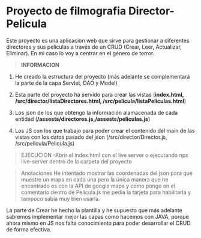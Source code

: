 # Proyecto de filmografia Director-Pelicula

Este proyecto es una aplicacion web que sirve para gestionar a diferentes directores y sus peliculas a través de un CRUD (Crear, Leer, Actualizar, Eliminar). En mi caso lo voy a centrar en el género de terror.

> **INFORMACION**
1. He creado la estructura del proyecto (más adelante se complementará la parte de la capa Servlet, DAO y Model)

2. Esta parte del proyecto ha servido para crear las vistas (**index.html, /src/director/listaDirectores.html, /src/pelicula/listaPeliculas.html**)

3. Los json de los que obtengo la información alamacenada de cada entidad (**/assests/directores.js,/assests/peliculas.js**)

4. Los JS con los que trabajo para poder crear el contenido del main de las vistas con los datos pasado del json (/src/director/Director.js, /src/pelicula/Pelicula.js)

>EJECUCION
  -Abrir el index.html con el live server o ejecutando npx live-server dentro de la carpeta del proyecto


>Anotaciones
He intentado mostrar las coordenadas del json para que muestre un mapa en cada una pero la única manera que he encontrado es con la API de google maps y como pongo en el comentario dentro de Pelicula.js me pedía la tarjeta para habilitarla y tampoco sabía muy bien usarla.

La parte de Crear he hecho la plantilla y he supuesto que más adelante sabremos implementar mejor las capas como hacemos con JAVA, porque ahora mismo en JS nos falta conocimiento para poder desarrollar el CRUD de forma efectiva.
